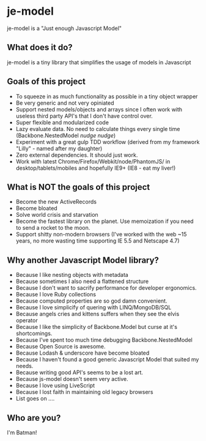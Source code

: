 # je-model

je-model is a "Just enough Javascript Model"

## What does it do?
je-model is a tiny library that simplifies the usage of models in Javascript

## Goals of this project
- To squeeze in as much functionality as possible in a tiny object wrapper 
- Be very generic and not very opiniated
- Support nested models/objects and arrays since I often work with useless third party API's that I don't have control over.
- Super flexible and modularized code
- Lazy evaluate data. No need to calculate things every single time (Backbone.NestedModel *nudge nudge*)
- Experiment with a great gulp TDD workflow (derived from my framework "Lilly" - named after my daughter)
- Zero external dependencies. It should just work.
- Work with latest Chrome/Firefox/Webkit/node/PhantomJS/<insert random useful javascript parser> in desktop/tablets/mobiles and hopefully IE9+ (IE8 - eat my liver!)

## What is NOT the goals of this project
- Become the new ActiveRecords
- Become bloated
- Solve world crisis and starvation
- Become the fastest library on the planet. Use memoization if you need to send a rocket to the moon.
- Support shitty non-modern browsers (I've worked with the web ~15 years, no more wasting time supporting IE 5.5 and Netscape 4.7)

## Why another Javascript Model library?
- Because I like nesting objects with metadata
- Because sometimes I also need a flattened structure
- Because I don't want to sacrify performance for developer ergonomics.
- Because I love Ruby collections
- Because computed properties are so god damn convenient.
- Because I love simplicify of quering with LINQ/MongoDB/SQL
- Because angels cries and kittens suffers when they see the elvis operator
- Because I like the simplicity of Backbone.Model but curse at it's shortcomings.
- Because I've spent too much time debugging Backbone.NestedModel
- Because Open Source is awesome.
- Because Lodash & underscore have become bloated
- Because I haven't found a good generic Javascript Model that suited my needs.
- Because writing good API's seems to be a lost art.
- Because js-model doesn't seem very active.
- Because I love using LiveScript
- Because I lost faith in maintaining old legacy browsers
- List goes on ....


## Who are you?
I'm Batman!
